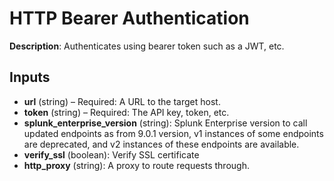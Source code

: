 # HTTP Bearer Authentication

**Description**: Authenticates using bearer token such as a JWT, etc.

## Inputs

- **url** (string) – Required: A URL to the target host.
- **token** (string) – Required: The API key, token, etc.
- **splunk_enterprise_version** (string): Splunk Enterprise version to call updated endpoints as from 9.0.1 version, v1 instances of some endpoints are deprecated, and v2 instances of these endpoints are available.
- **verify_ssl** (boolean): Verify SSL certificate
- **http_proxy** (string): A proxy to route requests through.